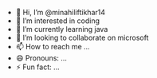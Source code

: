 - 👋 Hi, I’m @minahiliftikhar14
- 👀 I’m interested in coding
- 🌱 I’m currently learning java
- 💞️ I’m looking to collaborate on microsoft
- 📫 How to reach me ...
- 😄 Pronouns: ...
- ⚡ Fun fact: ...

<!---
minahiliftikhar14/minahiliftikhar14 is a ✨ special ✨ repository because its `README.md` (this file) appears on your GitHub profile.
You can click the Preview link to take a look at your changes.
--->
